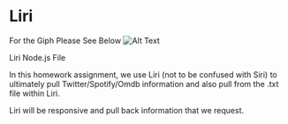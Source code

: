 # Liri
For the Giph Please See Below
![Alt Text](C:\Users\paris\dev\uofu\repro\Liri)


Liri Node.js File

In this homework assignment, we use Liri (not to be confused with Siri) to ultimately pull Twitter/Spotify/Omdb information and also pull from the .txt file within Liri.

Liri will be responsive and pull back information that we request.



